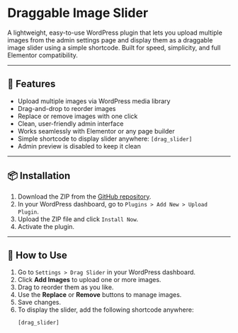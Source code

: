 # Draggable Image Slider

A lightweight, easy-to-use WordPress plugin that lets you upload multiple images from the admin settings page and display them as a draggable image slider using a simple shortcode. 
Built for speed, simplicity, and full Elementor compatibility.

---

## 🔧 Features

- Upload multiple images via WordPress media library
- Drag-and-drop to reorder images
- Replace or remove images with one click
- Clean, user-friendly admin interface
- Works seamlessly with Elementor or any page builder
- Simple shortcode to display slider anywhere: `[drag_slider]`
- Admin preview is disabled to keep it clean

---

## 📦 Installation

1. Download the ZIP from the [GitHub repository](#).
2. In your WordPress dashboard, go to `Plugins > Add New > Upload Plugin`.
3. Upload the ZIP file and click `Install Now`.
4. Activate the plugin.

---

## 🚀 How to Use

1. Go to `Settings > Drag Slider` in your WordPress dashboard.
2. Click **Add Images** to upload one or more images.
3. Drag to reorder them as you like.
4. Use the **Replace** or **Remove** buttons to manage images.
5. Save changes.
6. To display the slider, add the following shortcode anywhere:
   ```php
   [drag_slider]
